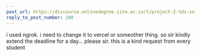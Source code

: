 ```yaml
---
post_url: https://discourse.onlinedegree.iitm.ac.in/t/project-2-tds-solver-discussion-thread/169029/290
reply_to_post_number: 288
---
```

i used ngrok. i need to change it to vercel or someother thing. so sir kindly extend the deadline for a day… please sir. this is a kind request from every student